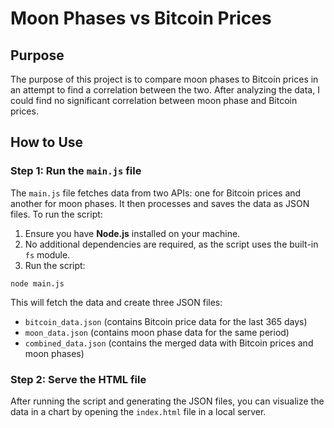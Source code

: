 # Moon Phases vs Bitcoin Prices

## Purpose

The purpose of this project is to compare moon phases to Bitcoin prices in an attempt to find a correlation between the two. After analyzing the data, I could find no significant correlation between moon phase and Bitcoin prices.

## How to Use

### Step 1: Run the `main.js` file

The `main.js` file fetches data from two APIs: one for Bitcoin prices and another for moon phases. It then processes and saves the data as JSON files. To run the script:

1. Ensure you have **Node.js** installed on your machine.
2. No additional dependencies are required, as the script uses the built-in `fs` module.
3. Run the script:

 ```
node main.js
 ```


This will fetch the data and create three JSON files:
- `bitcoin_data.json` (contains Bitcoin price data for the last 365 days)
- `moon_data.json` (contains moon phase data for the same period)
- `combined_data.json` (contains the merged data with Bitcoin prices and moon phases)

### Step 2: Serve the HTML file

After running the script and generating the JSON files, you can visualize the data in a chart by opening the `index.html` file in a local server.
